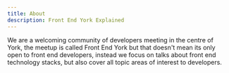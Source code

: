 ```yaml
---
title: About
description: Front End York Explained
---
```


We are a welcoming community of developers meeting in the centre of York, the meetup is called Front End York but that doesn't mean its only open to front end developers, instead we focus on talks about front end technology stacks, but also cover all topic areas of interest to developers.

